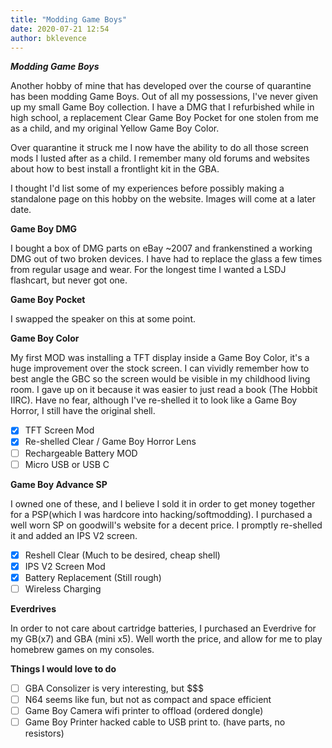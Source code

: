 ```yaml
---
title: "Modding Game Boys"
date: 2020-07-21 12:54
author: bklevence
---
```


***Modding Game Boys***

Another hobby of mine that has developed over the course of quarantine has been modding Game Boys. Out of all my possessions, I've never given up my small Game Boy collection. I have a DMG that I refurbished while in high school, a replacement Clear Game Boy Pocket for one stolen from me as a child, and my original Yellow Game Boy Color.

Over quarantine it struck me I now have the ability to do all those screen mods I lusted after as a child. I remember many old forums and websites about how to best install a frontlight kit in the GBA.

I thought I'd list some of my experiences before possibly making a standalone page on this hobby on the website. Images will come at a later date.

**Game Boy DMG**

I bought a box of DMG parts on eBay ~2007 and frankenstined a working DMG out of two broken devices. I have had to replace the glass a few times from regular usage and wear. For the longest time I wanted a LSDJ flashcart, but never got one.

**Game Boy Pocket**

I swapped the speaker on this at some point.

**Game Boy Color**

My first MOD was installing a TFT display inside a Game Boy Color, it's a huge improvement over the stock screen. I can vividly remember how to best angle the GBC so the screen would be visible in my childhood living room. I gave up on it because it was easier to just read a book (The Hobbit IIRC). Have no fear, although I've re-shelled it to look like a Game Boy Horror, I still have the original shell.

- [X] TFT Screen Mod
- [X] Re-shelled Clear / Game Boy Horror Lens
- [ ] Rechargeable Battery MOD
- [ ] Micro USB or USB C

**Game Boy Advance SP**

I owned one of these, and I believe I sold it in order to get money together for a PSP(which I was hardcore into hacking/softmodding). I purchased a well worn SP on goodwill's website for a decent price. I promptly re-shelled it and added an IPS V2 screen.

- [X] Reshell Clear (Much to be desired, cheap shell)
- [X] IPS V2 Screen Mod
- [X] Battery Replacement (Still rough)
- [ ] Wireless Charging

**Everdrives**

In order to not care about cartridge batteries, I purchased an Everdrive for my GB(x7) and GBA (mini x5). Well worth the price, and allow for me to play homebrew games on my consoles.

**Things I would love to do**  
- [ ] GBA Consolizer is very interesting, but $$$
- [ ] N64 seems like fun, but not as compact and space efficient
- [ ] Game Boy Camera wifi printer to offload (ordered dongle)
- [ ] Game Boy Printer hacked cable to USB print to. (have parts, no resistors)
